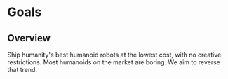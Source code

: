 # Goals

## Overview 

Ship humanity's best humanoid robots at the lowest cost, with no creative restrictions. Most humanoids on the market are boring. We aim to reverse that trend.

